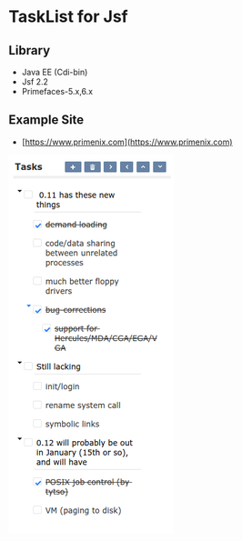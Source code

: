 # TaskList for Jsf

## Library
 * Java EE (Cdi-bin)
 * Jsf 2.2
 * Primefaces-5.x,6.x

## Example Site
 * [https://www.primenix.com](https://www.primenix.com)
 
![Screenshot](screenshot.png)


